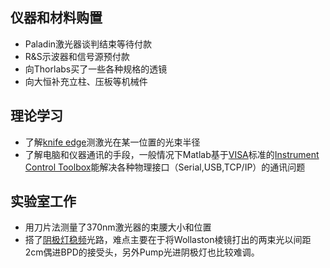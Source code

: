 ## 仪器和材料购置
- Paladin激光器谈判结束等待付款
- R&S示波器和信号源预付款
- 向Thorlabs买了一些各种规格的透镜
- 向大恒补充立柱、压板等机械件
## 理论学习

- 了解[knife edge]()测激光在某一位置的光束半径
- 了解电脑和仪器通讯的手段，一般情况下Matlab基于[VISA](https://www.rohde-schwarz.com/us/driver-pages/remote-control/automation-by-remote-control-step-by-step_231238.html)标准的[Instrument Control Toolbox](https://cn.mathworks.com/help/instrument/visa-overview.html?requestedDomain=www.mathworks.com)能解决各种物理接口（Serial,USB,TCP/IP）的通讯问题
## 实验室工作
- 用刀片法测量了370nm激光器的束腰大小和位置
- 搭了[阴极灯稳频](https://www.iontrap.net/-/pdf/Yb离子370nm稳频.pdf)光路，难点主要在于将Wollaston棱镜打出的两束光以间距2cm偶进BPD的接受头，另外Pump光进阴极灯也比较难调。
